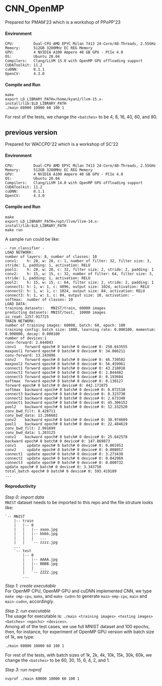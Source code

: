 # CNN_OpenMP
Prepared for PMAM'23 which is a workshop of PPoPP'23

#### Environment
```
CPU:         Dual-CPU AMD EPYC Milan 7413 24-Core/48-Threads, 2.55GHz
Memory:      512GB 3200MHz EC REG Memory
GPU:         4 NVIDIA A100 Ampere 40 GB GPU - PCIe 4.0
OS:          Ubuntu 20.04
Compilers:   Clang/LLVM 15.0 with OpenMP GPU offloading support
CUDAToolkit: 11.2
cuDNN:       8.1.1
OpenCV:      4.3.0
```

#### Compile and Run
```
make
export LD_LIBRARY_PATH=/home/kyan2/llvm-15.x-install/lib:$LD_LIBRARY_PATH
./main 60000 10000 60 100 1
```
For rest of the tests, we change the `<batches>` to be 4, 8, 16, 40, 60, and 80.

## previous version
Prepared for WACCPD'22 which is a workshop of SC'22

#### Environment
```
CPU:         Dual-CPU AMD EPYC Milan 7413 24-Core/48-Threads, 2.55GHz
Memory:      512GB 3200MHz EC REG Memory
GPU:         4 NVIDIA A100 Ampere 40 GB GPU - PCIe 4.0
OS:          Ubuntu 20.04
Compilers:   Clang/LLVM 14.0 with OpenMP GPU offloading support
CUDAToolkit: 11.2
cuDNN:       8.1.1
OpenCV:      4.3.0
```

#### Compile and Run
```
make
export LD_LIBRARY_PATH=/opt/llvm/llvm-14.x-install/lib:$LD_LIBRARY_PATH
make run
```
A sample run could be like:
```
- run_classifier -
LOAD NETWORK:
number of layers: 8, number of classes: 10
conv1:    h: 28, w: 28, c: 1, number of filter: 32, filter size: 3, stride: 1, padding: 1, activation: RELU
pool1:    h: 28, w: 28, c: 32, filter size: 2, stride: 2, padding: 1
conv2:    h: 15, w: 15, c: 32, number of filter: 64, filter size: 3, stride: 1, padding: 1, activation: RELU
pool2:    h: 15, w: 15, c: 64, filter size: 2, stride: 2, padding: 1
connect1: h: 1, w: 1, c: 4096, output size: 1024, activation: RELU
connect2: h: 1, w: 1, c: 1024, output size: 84, activation: RELU
connect3: h: 1, w: 1, c: 84, output size: 10, activation: - 
softmax:  number of classes: 10
LOAD DATA:
training datasets:   MNIST/train, 60000 images
predicting datasets: MNIST/test,  10000 images
io_read: 1257.917725
TRAIN NETWORK:
number of training images: 60000, batch: 60, epoch: 100
training config: batch size: 1000, learning rate: 0.000100, momentum: 0.900000, decay: 0.000100
number of devices:1
conv-forward: 2.644043
conv1    forward epoch# 0 batch# 0 device# 0: 258.643555
maxpool1 forward epoch# 0 batch# 0 device# 0: 34.866211
conv-forward: 13.243896
conv2    forward epoch# 0 batch# 0 device# 0: 46.739502
maxpool2 forward epoch# 0 batch# 0 device# 0: 56.459961
connect1 forward epoch# 0 batch# 0 device# 0: 43.218018
connect2 forward epoch# 0 batch# 0 device# 0: 1.844482
connect3 forward epoch# 0 batch# 0 device# 0: 0.193604
softmax  forward epoch# 0 batch# 0 device# 0: 0.130127
forward epoch# 0 batch# 0 device# 0: 442.171875
softmax  backward epoch# 0 batch# 0 device# 0: 0.072510
connect3 backward epoch# 0 batch# 0 device# 0: 0.323730
connect2 backward epoch# 0 batch# 0 device# 0: 2.673340
connect1 backward epoch# 0 batch# 0 device# 0: 45.306152
pool2    backward epoch# 0 batch# 0 device# 0: 12.332520
conv_bwd_filt: 8.428711
conv_bwd_data: 13.266602
conv2    backward epoch# 0 batch# 0 device# 0: 38.974609
pool1    backward epoch# 0 batch# 0 device# 0: 22.484619
conv_bwd_filt: 2.991699
conv_bwd_data: 1.203125
conv1    backward epoch# 0 batch# 0 device# 0: 25.642578
backward epoch# 0 batch# 0 device# 0: 147.869873
conv1     update epoch# 0 batch# 0 device# 0: 0.001953
conv2     update epoch# 0 batch# 0 device# 0: 0.008057
connect1  update epoch# 0 batch# 0 device# 0: 3.273438
connect2  update epoch# 0 batch# 0 device# 0: 0.042969
connect3  update epoch# 0 batch# 0 device# 0: 0.000732
update epoch# 0 batch# 0 device# 0: 3.343750
total_batch epoch# 0 batch# 0 device# 0: 593.419189
...
```

#### Reproductivity
*Step 0: import data*  
`MNIST` dataset needs to be imported to this repo and the file struture looks like:
```
`-- MNIST
    |-- train
    |   |-- 0
    |   |   |-- aaaa.jpg
    |   |   |-- bbbb.jpg
    |   |   |   ...
    |   |   `-- zzzz.jpg
    ...
    `-- test
        |-- 0
        |   |-- AAAA.jpg
        |   |-- BBBB.jpg
        |   |   ...
        |   `-- ZZZZ.jpg
        ...
```

*Step 1: create executable*  
For OpenMP CPU, OpenMP GPU and cuDNN implemented CNN, we type `make omp-cpu`, `make`, and `make cudnn` to generate `main-omp-cpu`, `main` and `main-cudnn`, accordingly.  

*Step 2: run executable*  
The usage for executable is: `./main <training images> <testing images> <batches> <epochs> <devices>`.  
Among all of the test cases, we use full MNIST dataset and 100 epochs, then, for instance, for experiment of OpenMP GPU version with batch size of 1k, we type:
```
./main 60000 10000 60 100 1
```
For rest of the tests, with batch sizes of 1k, 2k, 4k, 10k, 15k, 30k, 60k, we change the `<batches>` to be 60, 30, 15, 6, 4, 2, and 1.

*Step 3: run nvprof*  
```
nvprof ./main 60000 10000 60 100 1
```
